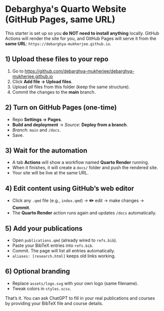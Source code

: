# Debarghya's Quarto Website (GitHub Pages, same URL)

This starter is set up so you **do NOT need to install anything** locally. 
GitHub Actions will render the site for you, and GitHub Pages will serve it from the **same URL**: `https://debarghya-mukherjee.github.io`.

## 1) Upload these files to your repo
1. Go to https://github.com/debarghya-mukherjee/debarghya-mukherjee.github.io
2. Click **Add file → Upload files**.
3. Upload *all* files from this folder (keep the same structure).
4. Commit the changes to the **main** branch.

## 2) Turn on GitHub Pages (one-time)
- Repo **Settings → Pages**.
- **Build and deployment** → *Source*: **Deploy from a branch**.
- *Branch*: `main` and `/docs`.
- Save.

## 3) Wait for the automation
- A tab **Actions** will show a workflow named **Quarto Render** running.
- When it finishes, it will create a `docs/` folder and push the rendered site.
- Your site will be live at the same URL.

## 4) Edit content using GitHub’s web editor
- Click any `.qmd` file (e.g., `index.qmd`) → **✏️** edit → make changes → **Commit**.
- The **Quarto Render** action runs again and updates `/docs` automatically.

## 5) Add your publications
- Open `publications.qmd` (already wired to `refs.bib`). 
- Paste your BibTeX entries into `refs.bib`. 
- Commit. The page will list all entries automatically.
- `aliases: [research.html]` keeps old links working.

## 6) Optional branding
- Replace `assets/logo.svg` with your own logo (same filename).
- Tweak colors in `styles.scss`.

That’s it. You can ask ChatGPT to fill in your real publications and courses by providing your BibTeX file and course details.
